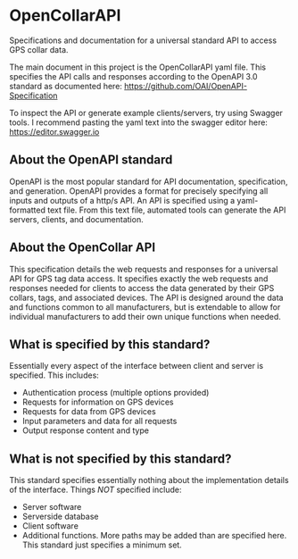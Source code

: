 # OpenCollarAPI

Specifications and documentation for a universal standard API to access GPS collar data. 

The main document in this project is the OpenCollarAPI yaml file. 
This specifies the API calls and responses according to the OpenAPI 3.0  standard as documented here:
https://github.com/OAI/OpenAPI-Specification

To inspect the API or generate example clients/servers, try using Swagger tools. I recommend pasting the yaml text into the swagger editor here:
https://editor.swagger.io

## About the OpenAPI standard ##

OpenAPI is the most popular standard for API documentation, specification, and generation. OpenAPI provides a format for precisely specifying all inputs and outputs of a http/s API. An API is specified using a yaml-formatted text file. From this text file, automated tools can generate the API servers, clients, and documentation. 


## About the OpenCollar API ##
This specification details the web requests and responses for a universal API for GPS tag data access. It specifies exactly the web requests and responses needed for clients to access the data generated by their GPS collars, tags, and associated devices. The API is designed around the data and functions common to all manufacturers, but is extendable to allow for individual manufacturers to add their own unique functions when needed. 

## What is specified by this standard? ##
Essentially every aspect of the interface between client and server is specified. 
This includes: 
  + Authentication process (multiple options provided)
  + Requests for information on GPS devices
  + Requests for data from GPS devices
  + Input parameters and data for all requests
  + Output response content and type

## What is not specified by this standard? ##
This standard specifies essentially nothing about the implementation details of the interface. 
Things *NOT* specified include:
  + Server software
  + Serverside database 
  + Client software
  + Additional functions. More paths may be added than are specified here. This standard just specifies a minimum set. 
